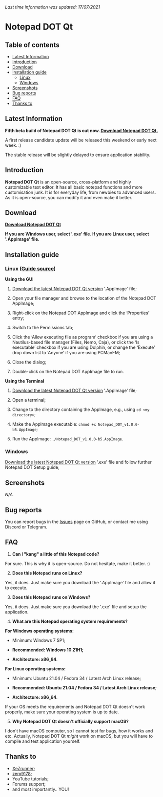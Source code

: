 *Last time information was updated: 17/07/2021*

# Notepad DOT Qt

## Table of contents

- [Latest Information](#latest-information)
- [Introduction](#introduction)
- [Download](#download)
- [Installation guide](#installation-guide)
	- [Linux](#linux-guide-source)
	- [Windows](#windows)
- [Screenshots](#screenshots)
- [Bug reports](#bug-reports)
- [FAQ](#faq)
- [Thanks to](#thanks-to)

## Latest Information

**Fifth beta build of Notepad DOT Qt is out now. [Download Notepad DOT Qt.](https://github.com/ncyxie/Notepad-DOT-Qt/releases/)**

A first release candidate update will be released this weekend or early next week. :)

The stable release will be slightly delayed to ensure application stability.

## Introduction

**Notepad DOT Qt** is an open-source, cross-platform and highly customizable text editor.
It has all basic notepad functions and more customisation junk. 
It is for everyday life, from newbies to advanced users. 
As it is open-source, you can modify it and even make it better.

## Download

**[Download Notepad DOT Qt](https://github.com/ncyxie/Notepad-DOT-Qt/releases/)**

**If you are Windows user, select '.exe' file. If you are Linux user, select '.AppImage' file.**

## Installation guide

### Linux ([Guide source](https://docs.appimage.org/introduction/quickstart.html))

**Using the GUI**
1. [Download the latest Notepad DOT Qt version](https://github.com/ncyxie/Notepad-DOT-Qt/releases) '.AppImage' file;

2. Open your file manager and browse to the location of the Notepad DOT AppImage;

3. Right-click on the Notepad DOT AppImage and click the ‘Properties’ entry;

4. Switch to the Permissions tab;

5. Click the ‘Allow executing file as program’ checkbox if you are using a Nautilus-based file manager (Files, Nemo, Caja), or click the ‘Is executable’ checkbox if you are using Dolphin, or change the ‘Execute’ drop down list to ‘Anyone’ if you are using PCManFM;

6. Close the dialog;

7. Double-click on the Notepad DOT AppImage file to run.

**Using the Terminal**
1. [Download the latest Notepad DOT Qt version](https://github.com/ncyxie/Notepad-DOT-Qt/releases) '.AppImage' file;

2. Open a terminal;

3. Change to the directory containing the AppImage, e.g., using ``cd <my directory>``;

4. Make the AppImage executable: ``chmod +x Notepad_DOT_v1.0.0-b5.AppImage``;

5. Run the AppImage: ``./Notepad_DOT_v1.0.0-b5.AppImage``.

### Windows

[Download the latest Notepad DOT Qt version](https://github.com/ncyxie/Notepad-DOT-Qt/releases) '.exe' file and follow further Notepad DOT Setup guide;

## Screenshots

*N/A*

## Bug reports

You can report bugs in the [Issues](https://github.com/ncyxie/Notepad-DOT-Qt/issues/) page on GitHub, or contact me using Discord or Telegram.

## FAQ

1. **Can I "kang" a little of this Notepad code?**

For sure. This is why it is open-source. Do not hesitate, make it better. :)

2. **Does this Notepad runs on Linux?**

Yes, it does. Just make sure you download the '.AppImage' file and allow it to execute.

3. **Does this Notepad runs on Windows?**

Yes, it does. Just make sure you download the '.exe' file and setup the application.

4. **What are this Notepad operating system requirements?**

**For Windows operating systems:**
* Minimum: Windows 7 SP1;
* **Recommended: Windows 10 21H1;**

* **Architecture: x86_64.**

**For Linux operating systems:**
* Minimum: Ubuntu 21.04 / Fedora 34 / Latest Arch Linux release;
* **Recommended: Ubuntu 21.04 / Fedora 34 / Latest Arch Linux release;**

* **Architecture: x86_64.**

If your OS meets the requirements and Notepad DOT Qt doesn't work properly, make sure your 
operating system is up to date.

5. **Why Notepad DOT Qt doesn't officially support macOS?**

I don't have macOS computer, so I cannot test for bugs, how it works and etc. 
Actually, Notepad DOT Qt *might* work on macOS, but you will have to compile and test application
yourself.

## Thanks to

- [XeZrunner](https://github.com/XeZrunner/);
- [zero9178](https://github.com/zero9178/);
- YouTube tutorials;
- Forums support;
- and most importantly.. YOU!
